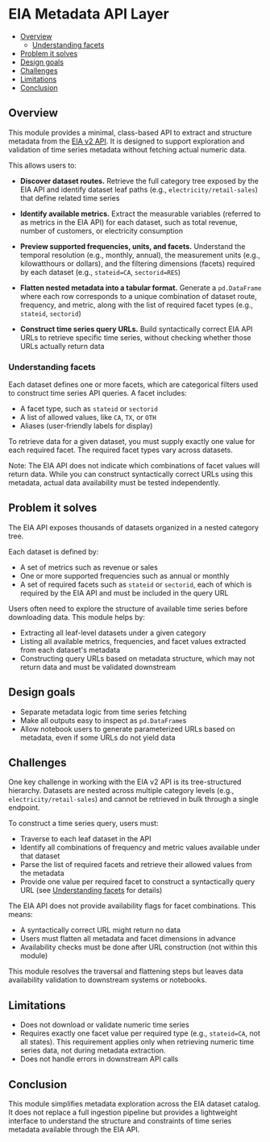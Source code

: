 # EIA Metadata API Layer

<!-- toc -->

- [Overview](#overview)
  * [Understanding facets](#understanding-facets)
- [Problem it solves](#problem-it-solves)
- [Design goals](#design-goals)
- [Challenges](#challenges)
- [Limitations](#limitations)
- [Conclusion](#conclusion)

<!-- tocstop -->

## Overview

This module provides a minimal, class-based API to extract and structure
metadata from the [EIA v2 API](https://www.eia.gov/opendata/). It is designed to
support exploration and validation of time series metadata without fetching
actual numeric data.

This allows users to:

- **Discover dataset routes.** Retrieve the full category tree exposed by the
  EIA API and identify dataset leaf paths (e.g., `electricity/retail-sales`)
  that define related time series

- **Identify available metrics.** Extract the measurable variables (referred to
  as metrics in the EIA API) for each dataset, such as total revenue, number of
  customers, or electricity consumption

- **Preview supported frequencies, units, and facets.** Understand the temporal
  resolution (e.g., monthly, annual), the measurement units (e.g., kilowatthours
  or dollars), and the filtering dimensions (facets) required by each dataset
  (e.g., `stateid=CA`, `sectorid=RES`)

- **Flatten nested metadata into a tabular format.** Generate a `pd.DataFrame`
  where each row corresponds to a unique combination of dataset route,
  frequency, and metric, along with the list of required facet types (e.g.,
  `stateid`, `sectorid`)

- **Construct time series query URLs.** Build syntactically correct EIA API URLs
  to retrieve specific time series, without checking whether those URLs actually
  return data

### Understanding facets

Each dataset defines one or more facets, which are categorical filters used to
construct time series API queries. A facet includes:

- A facet type, such as `stateid` or `sectorid`
- A list of allowed values, like `CA`, `TX`, or `OTH`
- Aliases (user-friendly labels for display)

To retrieve data for a given dataset, you must supply exactly one value for each
required facet. The required facet types vary across datasets.

Note: The EIA API does not indicate which combinations of facet values will
return data. While you can construct syntactically correct URLs using this
metadata, actual data availability must be tested independently.

## Problem it solves

The EIA API exposes thousands of datasets organized in a nested category tree.

Each dataset is defined by:

- A set of metrics such as revenue or sales
- One or more supported frequencies such as annual or monthly
- A set of required facets such as `stateid` or `sectorid`, each of which is
  required by the EIA API and must be included in the query URL

Users often need to explore the structure of available time series before
downloading data. This module helps by:

- Extracting all leaf-level datasets under a given category
- Listing all available metrics, frequencies, and facet values extracted from
  each dataset's metadata
- Constructing query URLs based on metadata structure, which may not return data
  and must be validated downstream

## Design goals

- Separate metadata logic from time series fetching
- Make all outputs easy to inspect as `pd.DataFrame`s
- Allow notebook users to generate parameterized URLs based on metadata, even if
  some URLs do not yield data

## Challenges

One key challenge in working with the EIA v2 API is its tree-structured
hierarchy. Datasets are nested across multiple category levels (e.g.,
`electricity/retail-sales`) and cannot be retrieved in bulk through a single
endpoint.

To construct a time series query, users must:

- Traverse to each leaf dataset in the API
- Identify all combinations of frequency and metric values available under that
  dataset
- Parse the list of required facets and retrieve their allowed values from the
  metadata
- Provide one value per required facet to construct a syntactically query URL
  (see [Understanding facets](#understanding-facets) for details)

The EIA API does not provide availability flags for facet combinations. This
means:

- A syntactically correct URL might return no data
- Users must flatten all metadata and facet dimensions in advance
- Availability checks must be done after URL construction (not within this
  module)

This module resolves the traversal and flattening steps but leaves data
availability validation to downstream systems or notebooks.

## Limitations

- Does not download or validate numeric time series
- Requires exactly one facet value per required type (e.g., `stateid=CA`, not
  all states). This requirement applies only when retrieving numeric time series
  data, not during metadata extraction.
- Does not handle errors in downstream API calls

## Conclusion

This module simplifies metadata exploration across the EIA dataset catalog. It
does not replace a full ingestion pipeline but provides a lightweight interface
to understand the structure and constraints of time series metadata available
through the EIA API.
